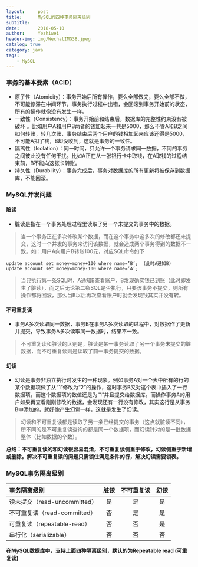 ```yaml
---
layout:     post
title:      MySQL的四种事务隔离级别
subtitle:   
date:       2018-05-10
author:     Yezhiwei
header-img: img/WechatIMG38.jpeg
catalog: true
category: java
tags:
    - MySQL
---
```


### 事务的基本要素（ACID）

* 原子性（Atomicity）：事务开始后所有操作，要么全部做完，要么全部不做，不可能停滞在中间环节。事务执行过程中出错，会回滚到事务开始前的状态，所有的操作就像没有发生一样。
* 一致性（Consistency）：事务开始前和结束后，数据库的完整性约束没有被破坏 。比如用户A和用户B两者的钱加起来一共是5000，那么不管A和B之间如何转账，转几次账，事务结束后两个用户的钱相加起来应该还得是5000，不可能A扣了钱，B却没收到，这就是事务的一致性。
* 隔离性（Isolation）：同一时间，只允许一个事务请求同一数据，不同的事务之间彼此没有任何干扰。比如A正在从一张银行卡中取钱，在A取钱的过程结束前，B不能向这张卡转账。
* 持久性（Durability）：事务完成后，事务对数据库的所有更新将被保存到数据库，不能回滚。

### MySQL并发问题

#### 脏读

* 脏读是指在一个事务处理过程里读取了另一个未提交的事务中的数据。

> 当一个事务正在多次修改某个数据，而在这个事务中这多次的修改都还未提交，这时一个并发的事务来访问该数据，就会造成两个事务得到的数据不一致。如：用户A向用户B转账100元，对应SQL命令如下
> 
```
update account set money=money+100 where name=’B’;  (此时A通知B)
update account set money=money-100 where name=’A’;
```
> 当只执行第一条SQL时，A通知B查看账户，B发现确实钱已到账（此时即发生了脏读），而之后无论第二条SQL是否执行，只要该事务不提交，则所有操作都将回滚，那么当B以后再次查看账户时就会发现钱其实并没有转。
> 

#### 不可重复读

* 事务A多次读取同一数据，事务B在事务A多次读取的过程中，对数据作了更新并提交，导致事务A多次读取同一数据时，结果不一致。

> 不可重复读和脏读的区别是，脏读是某一事务读取了另一个事务未提交的脏数据，而不可重复读则是读取了前一事务提交的数据。

#### 幻读

* 幻读是事务非独立执行时发生的一种现象。例如事务A对一个表中所有的行的某个数据项做了从“1”修改为“2”的操作，这时事务B又对这个表中插入了一行数据项，而这个数据项的数值还是为“1”并且提交给数据库。而操作事务A的用户如果再查看刚刚修改的数据，会发现还有一行没有修改，其实这行是从事务B中添加的，就好像产生幻觉一样，这就是发生了幻读。

> 幻读和不可重复读都是读取了另一条已经提交的事务（这点就脏读不同），所不同的是不可重复读查询的都是同一个数据项，而幻读针对的是一批数据整体（比如数据的个数）。

**总结：不可重复读的和幻读很容易混淆，不可重复读侧重于修改，幻读侧重于新增或删除。解决不可重复读的问题只需锁住满足条件的行，解决幻读需要锁表。**

### MySQL事务隔离级别

| 事务隔离级别 | 脏读 | 不可重复读 | 幻读 | 
| :---- | :----: | :----: | :----: |
| 读未提交（read-uncommitted） | 是 | 是 | 是 | 
| 不可重复读（read-committed） | 否 | 是 | 是 | 
| 可重复读（repeatable-read） | 否 | 否 | 是 | 
| 串行化（serializable） | 否 | 否 | 否 | 

**在MySQL数据库中，支持上面四种隔离级别，默认的为Repeatable read (可重复读)**










